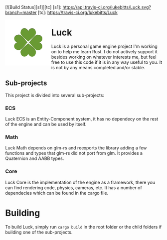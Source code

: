 [![Build Status][s1]][tc]
[s1]: https://api.travis-ci.org/lukebitts/Luck.svg?branch=master
[tc]: https://travis-ci.org/lukebitts/Luck

<img align="left" width="148px" src="documentation/images/logo.png" />

# Luck

Luck is a personal game engine project I'm working on to help me learn Rust. I
do not actively support it besides working on whatever interests me, but feel
free to use this code if it is in any way useful to you. It is not by any means
completed and/or stable.


## Sub-projects

This project is divided into several sub-projects:

### ECS

Luck ECS is an Entity-Component system, it has no dependecy on the rest of the
engine and can be used by itself.

### Math

Luck Math depends on glm-rs and reexports the library adding a few functions and
types that glm-rs did not port from glm. It provides a Quaternion and AABB
types.

### Core

 Luck Core is the implementation of the engine as a framework, there you can
 find rendering code, physics, cameras, etc. It has a number of dependecies
 which can be found in the cargo file.

# Building

To build Luck, simply run `cargo build` in the root folder or the child folders
if building one of the sub-projects.
